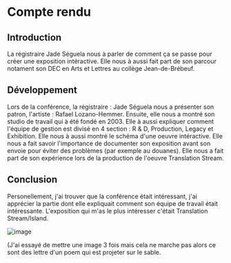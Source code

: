 # Compte rendu

## Introduction
La régistraire Jade Séguela nous à parler de comment ça se passe pour créer une exposition intéractive. Elle nous à aussi fait part de son parcour notament son DEC en Arts et Lettres au collège Jean-de-Brébeuf. 
## Développement
Lors de la conférence, la régistraire : Jade Séguela nous a présenter son patron, l'artiste : Rafael Lozano-Hemmer. Ensuite, elle nous a montré son studio de travail qui à été fondé en 2003. Elle à aussi expliquer comment l'équipe de gestion est divisé en 4 section : R & D, Production, Legacy et Exhibition. Elle nous à aussi montré le schéma d'une oeuvre intéractive. Elle nous a fait savoir l'importance de documenter son exposition avant son envoie pour éviter des problèmes (par exemple au douanes). Elle nous a fait part de son expérience lors de la production de l'oeuvre Translation Stream.
## Conclusion
Personellement, j'ai trouver que la conférence était intéressant, j'ai apprécier la partie dont elle expliquait comment son équipe de travail était intéressante. L'exposition qui m'as le plus intéresser c'était Translation Stream/Island.




![image](img/translation_stream_abu_dhabi_2023_lg_007_t.jpg)


(J'ai essayé de mettre une image 3 fois mais cela ne marche pas alors ce sont des lettre d'un poem qui est projeter sur le sable.
